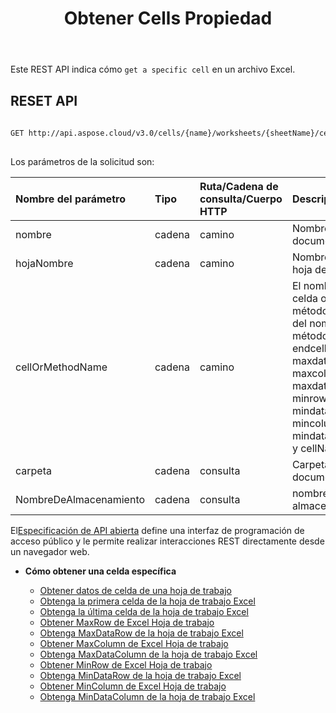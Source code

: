 ﻿---
title: Obtener Cells Propiedad
type: docs
url: /es/get-cells-properties/
weight: 130
---
Este REST API indica cómo `get a specific cell` en un archivo Excel.

## RESET API
 
```bash
 
GET http://api.aspose.cloud/v3.0/cells/{name}/worksheets/{sheetName}/cells/{cellOrMethodName}
 
```
 Los parámetros de la solicitud son:
 
| Nombre del parámetro| Tipo| Ruta/Cadena de consulta/Cuerpo HTTP|Descripción|
|:- |:- |:- |:- |
| nombre| cadena| camino| Nombre del documento.|
| hojaNombre| cadena| camino| Nombre de la hoja de trabajo.|
| cellOrMethodName| cadena| camino| El nombre de la celda o del método. (Valor del nombre del método: firstcell, endcell, maxrow, maxdatarow, maxcolumn, maxdatacolumn, minrow, mindatarow, mincolumn, mindatacolumn y cellName).|
| carpeta| cadena| consulta| Carpeta del documento.|
| NombreDeAlmacenamiento| cadena| consulta| nombre de almacenamiento.|
 
 El[Especificación de API abierta](https://apireference.aspose.cloud/cells/#/Cells/GetWorksheetCell) define una interfaz de programación de acceso público y le permite realizar interacciones REST directamente desde un navegador web.


- **Cómo obtener una celda específica**

   - [Obtener datos de celda de una hoja de trabajo](/cells/es/get-cell-data-from-a-worksheet/)
   - [Obtenga la primera celda de la hoja de trabajo Excel](/cells/es/get-first-cell-from-excel-worksheet/)
   - [Obtenga la última celda de la hoja de trabajo Excel](/cells/es/get-last-cell-of-excel-worksheet/)
   - [Obtener MaxRow de Excel Hoja de trabajo](/cells/es/get-maxrow-from-excel-worksheet/)
   - [Obtenga MaxDataRow de la hoja de trabajo Excel](/cells/es/get-maxdatarow-from-excel-worksheet/)
   - [Obtener MaxColumn de Excel Hoja de trabajo](/cells/es/get-maxcolumn-from-excel-worksheet/)
   - [Obtenga MaxDataColumn de la hoja de trabajo Excel](/cells/es/get-maxdatacolumn-from-excel-worksheet/)
   - [Obtener MinRow de Excel Hoja de trabajo](/cells/es/get-minrow-from-excel-worksheet/)
   - [Obtenga MinDataRow de la hoja de trabajo Excel](/cells/es/get-mindatarow-from-excel-worksheet/)
   - [Obtener MinColumn de Excel Hoja de trabajo](/cells/es/get-mincolumn-from-excel-worksheet/)
   - [Obtenga MinDataColumn de la hoja de trabajo Excel](/cells/es/get-mindatacolumn-from-excel-worksheet/)
